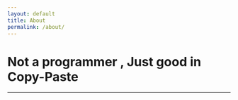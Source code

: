 ```yaml
---
layout: default
title: About
permalink: /about/
---
```

<div id="home">
    <h1>Not a programmer , Just good in Copy-Paste </h1>
    <hr />
 </div>
    
